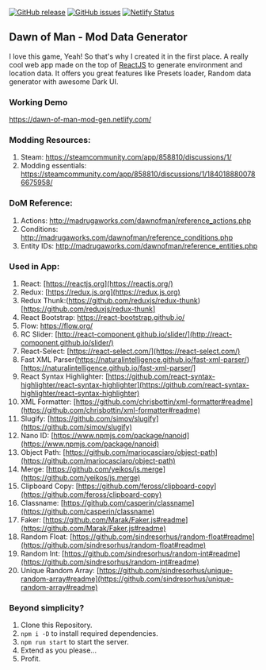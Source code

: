 [![GitHub release](https://img.shields.io/github/v/release/blacksmoke26/dawn-of-man-generator)](https://github.com/blacksmoke26/dawn-of-man-generator/releases/latest) [![GitHub issues](https://img.shields.io/github/issues/blacksmoke26/dawn-of-man-generator?style=plastic)](https://github.com/blacksmoke26/dawn-of-man-generator/issues) [![Netlify Status](https://api.netlify.com/api/v1/badges/d15bd739-2ab5-4f27-bd99-9cf624936425/deploy-status)](https://app.netlify.com/sites/dawn-of-man-mod-gen/deploys)

## Dawn of Man - Mod Data Generator
I love this game, Yeah! So that's why I created it in the first place. A really cool web app made on the top of [ReactJS](https://reactjs.org/docs/hooks-intro.html) to generate environment and location data. It offers you great features like Presets loader, Random data generator with awesome Dark UI.

### Working Demo
https://dawn-of-man-mod-gen.netlify.com/

### Modding Resources:
1. Steam: https://steamcommunity.com/app/858810/discussions/1/
2. Modding essentials: https://steamcommunity.com/app/858810/discussions/1/1840188800786675958/

### DoM Reference:
1. Actions: http://madrugaworks.com/dawnofman/reference_actions.php
2. Conditions: http://madrugaworks.com/dawnofman/reference_conditions.php
3. Entity IDs: http://madrugaworks.com/dawnofman/reference_entities.php

### Used in App:
1. React: [https://reactjs.org](https://reactjs.org/)
2. Redux: [https://redux.js.org](https://redux.js.org)
3. Redux Thunk:(https://github.com/reduxjs/redux-thunk)[https://github.com/reduxjs/redux-thunk]
4. React Bootstrap: https://react-bootstrap.github.io/
5. Flow: https://flow.org/
6. RC Slider: [http://react-component.github.io/slider/](http://react-component.github.io/slider/)
7. React-Select: [https://react-select.com/](https://react-select.com/)
8. Fast XML Parser(https://naturalintelligence.github.io/fast-xml-parser/)[https://naturalintelligence.github.io/fast-xml-parser/]
9. React Syntax Highlighter: [https://github.com/react-syntax-highlighter/react-syntax-highlighter](https://github.com/react-syntax-highlighter/react-syntax-highlighter)
10. XML Formatter: [https://github.com/chrisbottin/xml-formatter#readme](https://github.com/chrisbottin/xml-formatter#readme)
11. Slugify: [https://github.com/simov/slugify](https://github.com/simov/slugify)
12. Nano ID: [https://www.npmjs.com/package/nanoid](https://www.npmjs.com/package/nanoid)
13. Object Path: [https://github.com/mariocasciaro/object-path](https://github.com/mariocasciaro/object-path)
14. Merge: [https://github.com/yeikos/js.merge](https://github.com/yeikos/js.merge)
15. Clipboard Copy: [https://github.com/feross/clipboard-copy](https://github.com/feross/clipboard-copy)
16. Classname: [https://github.com/casperin/classname](https://github.com/casperin/classname)
15. Faker: [https://github.com/Marak/Faker.js#readme](https://github.com/Marak/Faker.js#readme)
16. Random Float: [https://github.com/sindresorhus/random-float#readme](https://github.com/sindresorhus/random-float#readme)
17. Random Int: [https://github.com/sindresorhus/random-int#readme](https://github.com/sindresorhus/random-int#readme)
18. Unique Random Array: [https://github.com/sindresorhus/unique-random-array#readme](https://github.com/sindresorhus/unique-random-array#readme)

### Beyond simplicity?

1. Clone this Repository.
2. `npm i -D` to install required dependencies.
3. `npm run start` to start the server.
4. Extend as you please...
5. Profit.


